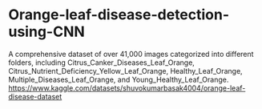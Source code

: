 # Orange-leaf-disease-detection-using-CNN
A comprehensive dataset of over 41,000 images categorized into different folders, including Citrus_Canker_Diseases_Leaf_Orange, Citrus_Nutrient_Deficiency_Yellow_Leaf_Orange, Healthy_Leaf_Orange, Multiple_Diseases_Leaf_Orange, and Young_Healthy_Leaf_Orange.
https://www.kaggle.com/datasets/shuvokumarbasak4004/orange-leaf-disease-dataset
